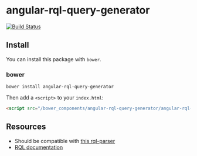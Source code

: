 # angular-rql-query-generator

[![Build Status](https://api.travis-ci.org/graviphoton/angular-rql-query-generator.png?branch=develop)](https://travis-ci.org/graviphoton/angular-rql-query-generator)

## Install

You can install this package with `bower`.

### bower

```shell
bower install angular-rql-query-generator
```

Then add a `<script>` to your `index.html`:

```html
<script src="/bower_components/angular-rql-query-generator/angular-rql-query-generator.js"></script>
```

## Resources

 * Should be compatible with [this rql-parser](https://github.com/xiag-ag/rql-parser)
 * [RQL documentation](https://doc.apsstandard.org/2.1/spec/rql)
